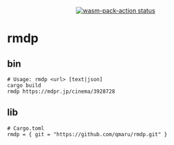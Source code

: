 <p align="center">
  <a href="https://github.com/qmaru/rmdp">
  <img alt="wasm-pack-action status" src="https://github.com/qmaru/rmdp/workflows/test/badge.svg">
  </a>
</p>

# rmdp

## bin

```shell
# Usage: rmdp <url> [text|json]
cargo build
rmdp https://mdpr.jp/cinema/3928728
```

## lib

```shell
# Cargo.toml
rmdp = { git = "https://github.com/qmaru/rmdp.git" }
```
